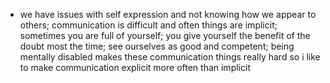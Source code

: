 - we have issues with self expression and not knowing how we appear to others; communication is difficult and often things are implicit; sometimes you are full of yourself; you give yourself the benefit of the doubt most the time;  see ourselves as good and competent; being mentally disabled makes these communication things really hard so i like to make communication explicit more often than implicit